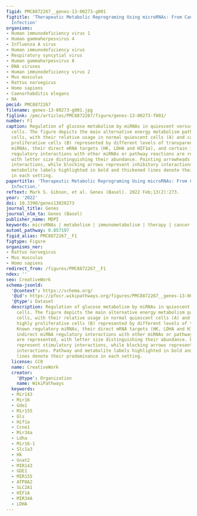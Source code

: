 ```yaml
---
figid: PMC8872267__genes-13-00273-g001
figtitle: 'Therapeutic Metabolic Reprograming Using microRNAs: From Cancer to HIV
  Infection'
organisms:
- Human immunodeficiency virus 1
- Human gammaherpesvirus 4
- Influenza A virus
- Human immunodeficiency virus
- Respiratory syncytial virus
- Human gammaherpesvirus 8
- DNA viruses
- Human immunodeficiency virus 2
- Mus musculus
- Rattus norvegicus
- Homo sapiens
- Caenorhabditis elegans
- NA
pmcid: PMC8872267
filename: genes-13-00273-g001.jpg
figlink: /pmc/articles/PMC8872267/figure/genes-13-00273-f001/
number: F1
caption: Regulation of glucose metabolism by miRNAs in quiescent versus proliferative
  cells. The figure depicts the main alternative energy metabolism pathways in human
  cells, with their relative usage in normal quiescent cells (A) and cancer and highly
  proliferative cells (B) represented by different levels of transparency. Known regulatory
  miRNAs, their direct mRNA targets (HK, LDHA and HIF1α), and certain indirect miRNA
  regulatory interactions with other miRNAs or pathway reactions are represented,
  with letter size distinguishing their abundance. Pointing arrowheads represent stimulatory
  interactions, while blocking arrows represent inhibitory interactions. Pathway and
  metabolite labels highlighted in bold and thickened lines denote their predominance
  in each setting.
papertitle: 'Therapeutic Metabolic Reprograming Using microRNAs: From Cancer to HIV
  Infection.'
reftext: Mark S. Gibson, et al. Genes (Basel). 2022 Feb;13(2):273.
year: '2022'
doi: 10.3390/genes13020273
journal_title: Genes
journal_nlm_ta: Genes (Basel)
publisher_name: MDPI
keywords: microRNAs | metabolism | immunometabolism | therapy | cancer | HIV
automl_pathway: 0.857197
figid_alias: PMC8872267__F1
figtype: Figure
organisms_ner:
- Rattus norvegicus
- Mus musculus
- Homo sapiens
redirect_from: /figures/PMC8872267__F1
ndex: ''
seo: CreativeWork
schema-jsonld:
  '@context': https://schema.org/
  '@id': https://pfocr.wikipathways.org/figures/PMC8872267__genes-13-00273-g001.html
  '@type': Dataset
  description: Regulation of glucose metabolism by miRNAs in quiescent versus proliferative
    cells. The figure depicts the main alternative energy metabolism pathways in human
    cells, with their relative usage in normal quiescent cells (A) and cancer and
    highly proliferative cells (B) represented by different levels of transparency.
    Known regulatory miRNAs, their direct mRNA targets (HK, LDHA and HIF1α), and certain
    indirect miRNA regulatory interactions with other miRNAs or pathway reactions
    are represented, with letter size distinguishing their abundance. Pointing arrowheads
    represent stimulatory interactions, while blocking arrows represent inhibitory
    interactions. Pathway and metabolite labels highlighted in bold and thickened
    lines denote their predominance in each setting.
  license: CC0
  name: CreativeWork
  creator:
    '@type': Organization
    name: WikiPathways
  keywords:
  - Mir143
  - Mir16
  - Gde1
  - Mir155
  - Gls
  - Hif1a
  - Ccne1
  - Mir34a
  - Ldha
  - Mir16-1
  - Slc1a3
  - Hk
  - Gnat2
  - MIR143
  - GDE1
  - MIR155
  - ATP8A2
  - SLC2A1
  - HIF1A
  - MIR34A
  - LDHA
---
```

